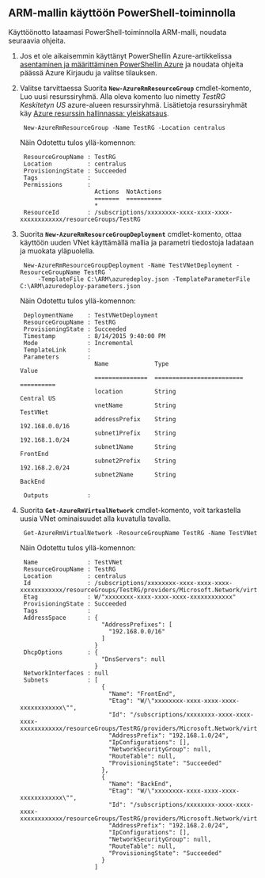 ## <a name="deploy-the-arm-template-by-using-powershell"></a>ARM-mallin käyttöön PowerShell-toiminnolla

Käyttöönotto lataamasi PowerShell-toiminnolla ARM-malli, noudata seuraavia ohjeita.

1. Jos et ole aikaisemmin käyttänyt PowerShellin Azure-artikkelissa [asentaminen ja määrittäminen PowerShellin Azure](../articles/powershell-install-configure.md) ja noudata ohjeita päässä Azure Kirjaudu ja valitse tilauksen.

3. Valitse tarvittaessa Suorita **`New-AzureRmResourceGroup`** cmdlet-komento, Luo uusi resurssiryhmä. Alla oleva komento luo nimetty *TestRG* *Keskitetyn US* azure-alueen resurssiryhmä. Lisätietoja resurssiryhmät käy [Azure resurssin hallinnassa: yleiskatsaus](../articles/resource-group-overview.md).

        New-AzureRmResourceGroup -Name TestRG -Location centralus
        
    Näin Odotettu tulos yllä-komennon:

        ResourceGroupName : TestRG
        Location          : centralus
        ProvisioningState : Succeeded
        Tags              :
        Permissions       :
                            Actions  NotActions
                            =======  ==========
                            *
        ResourceId        : /subscriptions/xxxxxxxx-xxxx-xxxx-xxxx-xxxxxxxxxxxx/resourceGroups/TestRG

4. Suorita **`New-AzureRmResourceGroupDeployment`** cmdlet-komento, ottaa käyttöön uuden VNet käyttämällä mallia ja parametri tiedostoja ladataan ja muokata yläpuolella.

        New-AzureRmResourceGroupDeployment -Name TestVNetDeployment -ResourceGroupName TestRG `
            -TemplateFile C:\ARM\azuredeploy.json -TemplateParameterFile C:\ARM\azuredeploy-parameters.json
            
    Näin Odotettu tulos yllä-komennon:
        
        DeploymentName    : TestVNetDeployment
        ResourceGroupName : TestRG
        ProvisioningState : Succeeded
        Timestamp         : 8/14/2015 9:40:00 PM
        Mode              : Incremental
        TemplateLink      :
        Parameters        :
                            Name             Type                       Value
                            ===============  =========================  ==========
                            location         String                     Central US
                            vnetName         String                     TestVNet
                            addressPrefix    String                     192.168.0.0/16
                            subnet1Prefix    String                     192.168.1.0/24
                            subnet1Name      String                     FrontEnd
                            subnet2Prefix    String                     192.168.2.0/24
                            subnet2Name      String                     BackEnd
        
        Outputs           :

5. Suorita **`Get-AzureRmVirtualNetwork`** cmdlet-komento, voit tarkastella uusia VNet ominaisuudet alla kuvatulla tavalla.


        Get-AzureRmVirtualNetwork -ResourceGroupName TestRG -Name TestVNet
        
    Näin Odotettu tulos yllä-komennon:
        
        Name              : TestVNet
        ResourceGroupName : TestRG
        Location          : centralus
        Id                : /subscriptions/xxxxxxxx-xxxx-xxxx-xxxx-xxxxxxxxxxxx/resourceGroups/TestRG/providers/Microsoft.Network/virtualNetworks/TestVNet
        Etag              : W/"xxxxxxxx-xxxx-xxxx-xxxx-xxxxxxxxxxxx"
        ProvisioningState : Succeeded
        Tags              :
        AddressSpace      : {
                              "AddressPrefixes": [
                                "192.168.0.0/16"
                              ]
                            }
        DhcpOptions       : {
                              "DnsServers": null
                            }
        NetworkInterfaces : null
        Subnets           : [
                              {
                                "Name": "FrontEnd",
                                "Etag": "W/\"xxxxxxxx-xxxx-xxxx-xxxx-xxxxxxxxxxxx\"",
                                "Id": "/subscriptions/xxxxxxxx-xxxx-xxxx-xxxx-xxxxxxxxxxxx/resourceGroups/TestRG/providers/Microsoft.Network/virtualNetworks/TestVNet/subnets/FrontEnd",
                                "AddressPrefix": "192.168.1.0/24",
                                "IpConfigurations": [],
                                "NetworkSecurityGroup": null,
                                "RouteTable": null,
                                "ProvisioningState": "Succeeded"
                              },
                              {
                                "Name": "BackEnd",
                                "Etag": "W/\"xxxxxxxx-xxxx-xxxx-xxxx-xxxxxxxxxxxx\"",
                                "Id": "/subscriptions/xxxxxxxx-xxxx-xxxx-xxxx-xxxxxxxxxxxx/resourceGroups/TestRG/providers/Microsoft.Network/virtualNetworks/TestVNet/subnets/BackEnd",
                                "AddressPrefix": "192.168.2.0/24",
                                "IpConfigurations": [],
                                "NetworkSecurityGroup": null,
                                "RouteTable": null,
                                "ProvisioningState": "Succeeded"
                              }
                            ]